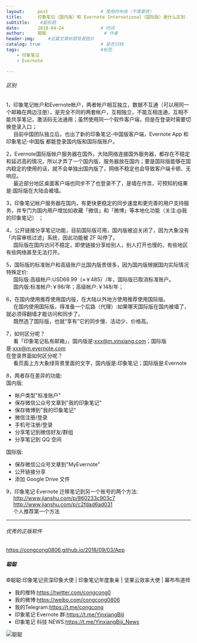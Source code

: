 ```yaml
---
layout:     post                    # 使用的布局（不需要改）
title:      印象笔记（国内版）和 Evernote International（国际版）是什么区别               # 标题 
subtitle:    #副标题
date:       2018-04-24              # 时间
author:     聪聪                      # 作者
header-img:     #这篇文章标题背景图片
catalog: true                       # 是否归档
tags:                               #标签
    - 印象笔记
    - Evernote

---
```


###### 区别
1，印象笔记帐户和Evernote帐户，两者帐户相互独立，数据不互通（可以用同一个邮箱在两边注册），是完全不同的两套帐户，互相独立，不能互相连通，互相不能共享笔记，激活码无法通用；虽然使用同一个软件客户端，但是在登录时需要切换登录入口；<br>
&nbsp;&nbsp;&nbsp;&nbsp;&nbsp;目前中国团队独立后，也出了新的印象笔记-中国版客户端，Evernote App 和印象笔记-中国版 都能登录国内版和国际版账户。

2，Evernote国际版帐户服务器在国外，大陆网络连接国外服务器，都存在不稳定和延迟高的情况，所以才弄了一个国内版，服务器放在国内；要是国际版能够在国内稳定的使用的话，就不会单独出国内版了，网络不稳定也会导致客户端卡顿、无响应。<br>
&nbsp;&nbsp;&nbsp;&nbsp;&nbsp;最近部分地区桌面客户端也同步不了也登录不了，是墙在作祟，可预知的结果是:国际版在大陆会被墙。

3，印象笔记帐户服务器在国内，有更快更稳定的同步速度和更完善的用户支持服务，并专门为国内用户增加如收藏「微信」和「微博」等本地化功能（关注:@我的印象笔记） ；

4，公开链接分享笔记功能，目前国际版可用，国内版被迫关闭了，因为大象没有「内容审核过滤」系统，因此功能被 ZF 叫停了。<br>
&nbsp;&nbsp;&nbsp;&nbsp;&nbsp;国际版在国内访问不稳定，即使链接分享给别人，别人打开也慢的，有些地区有些网络甚至无法打开。

5，国际版的标准账户和高级账户比国内版贵很多，因为国内版根据国内实际情况特殊定价:<br/>
&nbsp;&nbsp;&nbsp;&nbsp;&nbsp;国际版:高级帐户:USD69.99（≈￥485）/年，国际版已取消标准账户。<br/>
&nbsp;&nbsp;&nbsp;&nbsp;&nbsp;国内版:标准帐户:￥98/年；高级帐户:￥148/年；

6，在国内使用推荐使用国内版，在大陆以外地方使用推荐使用国际版。<br/>
&nbsp;&nbsp;&nbsp;&nbsp;&nbsp;在国内使用国际版，得准备一个后路（代理）:如果哪天国际版在国内被墙了，就必须得翻墙才能访问和同步了。<br/>
&nbsp;&nbsp;&nbsp;&nbsp;&nbsp;既然选了国际版，也就“享有”它的同步慢、活动少、价格高。

7，如何区分呢？<br>
&nbsp;&nbsp;&nbsp;&nbsp;&nbsp;看「印象笔记私有邮箱」，国内版是:xxx@m.yinxiang.com；国际版是:xxx@m.evernote.com<br>
在登录界面如何区分呢？<br>
&nbsp;&nbsp;&nbsp;&nbsp;&nbsp;看页面上方大象绿背景里面的文字，国内版是:印象笔记；国际版是:Evernote

8，两者存在差异的功能:<br>
国内版:
- 帐户类型"标准账户"
- 保存微信公众号文章到"我的印象笔记"
- 保存微博到"我的印象笔记"
- 微信注册/登录
- 手机号注册/登录
- 分享笔记到微信好友/群组
- 分享笔记到 QQ 空间

国际版:
- 保存微信公众号文章到"MyEvernote"
- 公开链接分享
- 添加 Google Drive 文件

9，印象笔记 Evernote 迁移笔记到另一个账号的两个方法:<br/>
&nbsp;&nbsp;&nbsp;&nbsp;&nbsp;<http://www.jianshu.com/p/860233c903c7><br/>
&nbsp;&nbsp;&nbsp;&nbsp;&nbsp;<http://www.jianshu.com/p/c2fdad6ad031><br/>
&nbsp;&nbsp;&nbsp;&nbsp;&nbsp;个人推荐第一个方法

- - - -

###### 优秀的正版软件
<https://congcong0806.github.io/2018/09/03/App>

##### 聪聪
&copy;聪聪:印象笔记资深印象大使 | 印象笔记年度象亲 | 坚果云效率大使 | 幕布布道师

* 我的推特:<https://twitter.com/congcong0><br>
* 我的微博:<https://weibo.com/congcong0806><br>
* 我的Telegram:<https://t.me/congcong><br>
* 印象笔记 Evernote 群:<https://t.me/YinxiangBiji><br>
* 印象笔记 科技 NEWS:<https://t.me/YinxiangBiji_News>

![聪聪](https://i.v2ex.co/3wc207g5.png)
